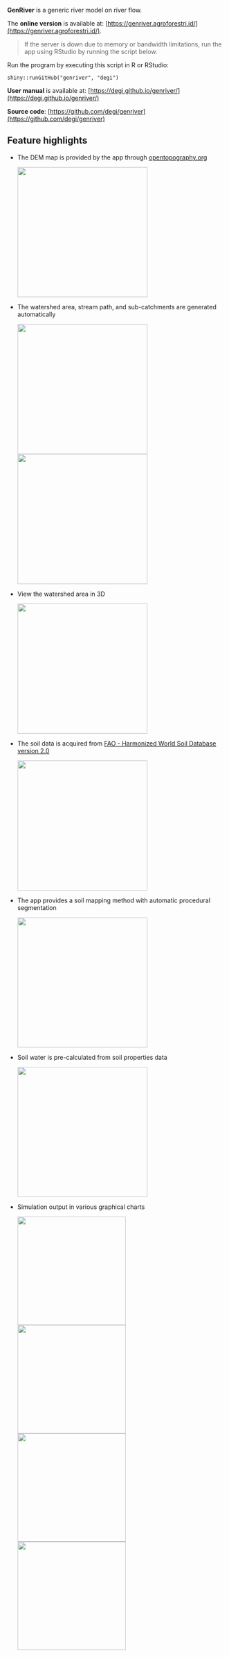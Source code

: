 **GenRiver** is a generic river model on river flow.

The **online version** is available at: [https://genriver.agroforestri.id/](https://genriver.agroforestri.id/).
> If the server is down due to memory or bandwidth limitations, run the app using RStudio by running the script below.

Run the program by executing this script in R or RStudio:

    shiny::runGitHub("genriver", "degi")

**User manual** is available at: [https://degi.github.io/genriver/](https://degi.github.io/genriver/) 

**Source code**: [https://github.com/degi/genriver](https://github.com/degi/genriver)

## Feature highlights

* The DEM map is provided by the app through [opentopography.org](https://opentopography.org/)<br/> 
  
    <img src="docs/images/dem_map.png" height="300"/><br/>

* The watershed area, stream path, and sub-catchments are generated automatically<br/> 
  
    <img src="docs/images/dem_ws.png" height="300"/>
    <img src="docs/images/ws2.png" height="300"/><br/>

* View the watershed area in 3D<br/>

    <img src="docs/images/ws_3d.png" height="300"/><br/>

* The soil data is acquired from [FAO - Harmonized World Soil Database version 2.0](https://www.fao.org/soils-portal/data-hub/soil-maps-and-databases/harmonized-world-soil-database-v20)<br/>

    <img src="docs/images/soil_global_db.png" height="300"/><br/>

* The app provides a soil mapping method with automatic procedural segmentation<br/>
  
    <img src="docs/images/soil_map_global.png" height="300"/><br/>

* Soil water is pre-calculated from soil properties data
 
    <img src="docs/images/soil_water.png" height="300"/><br/>

* Simulation output in various graphical charts
  
    <img src="docs/images/sim_ws_ind.png" height="250"/>
    <img src="docs/images/sim_cum.png" height="250"/>
    <img src="docs/images/sim_buf.png" height="250"/>
    <img src="docs/images/sim_avg.png" height="250"/><br/>
